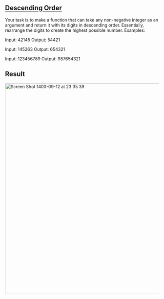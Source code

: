 ## [Descending Order](https://www.codewars.com/kata/5467e4d82edf8bbf40000155/train/typescript)

Your task is to make a function that can take any non-negative integer as an argument and return it with its digits in descending order. Essentially, rearrange the digits to create the highest possible number.
Examples:

Input: 42145 Output: 54421

Input: 145263 Output: 654321

Input: 123456789 Output: 987654321

## Result
<img width="689" alt="Screen Shot 1400-09-12 at 23 35 39" src="https://user-images.githubusercontent.com/63261053/144666040-ee493b44-ba75-4263-ad93-78c07d9f1ef9.png">
